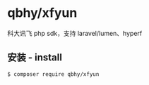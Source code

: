 # qbhy/xfyun
科大讯飞 php sdk，支持 laravel/lumen、hyperf

## 安装 - install
```bash
$ composer require qbhy/xfyun
```

